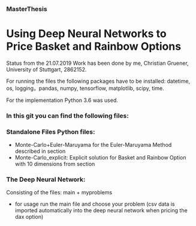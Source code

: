### MasterThesis
# Using Deep Neural Networks to Price Basket and Rainbow Options
Status from the 21.07.2019
Work has been done by me, Christian Gruener, University of Stuttgart, 2862152.

For running the files the following packages have to be installed:
datetime, os, logging，pandas, numpy, tensorflow, matplotlib, scipy, time.

For the implementation Python 3.6 was used. 

### In this git you can find the following files:

### Standalone Files Python files:
- Monte-Carlo+Euler-Maruyama for the Euler-Maruyama Method described in section 
- Monte-Carlo_explicit:
  Explicit solution for Basket and Rainbow Option with 10 dimensions from section

### The Deep Neural Network:
Consisting of the files: main + myproblems
- for usage run the main file and choose your problem
(csv data is imported automatically into the deep neural network when pricing the dax option)
  



